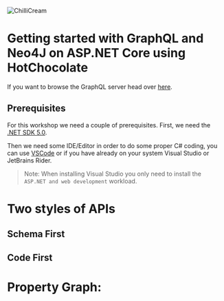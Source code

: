 ![ChilliCream](docs/images/ChilliCream.svg)

# Getting started with GraphQL and Neo4J on ASP.NET Core using HotChocolate

If you want to browse the GraphQL server head over [here]().

## Prerequisites

For this workshop we need a couple of prerequisites. 
First, we need the [.NET SDK 5.0](https://dotnet.microsoft.com/download/dotnet/5.0).

Then we need some IDE/Editor in order to do some proper C# coding, you can use [VSCode](https://code.visualstudio.com/) or if you have already on your system Visual Studio or JetBrains Rider.


> Note: When installing Visual Studio you only need to install the `ASP.NET and web development` workload.

# Two styles of APIs

## Schema First

## Code First


# Property Graph:

